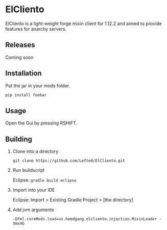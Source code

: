 # ElCliento

ElCliento is a light-weight forge mixin client for 1.12.2 and aimed to provide features for anarchy servers.

## Releases

Coming soon

## Installation

Put the  jar in your mods folder.

```bash
pip install foobar
```

## Usage

Open the Gui by pressing RSHIFT.

## Building
1. Clone into a directory

   ```git clone https://github.com/Lefted/ElCliento.git```

2. Run buildscript

   Eclipse: ```gradle build eclipse```

3. Import into your IDE

   Eclipse: Import > Existing Gradle Project > [the directory]

4. Add jvm arguments

   ```-Dfml.coreMods.load=us.hemdgang.elcliento.injection.MixinLoader -Xmx4G```